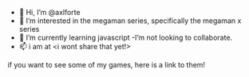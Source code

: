 - 👋 Hi, I’m @axlforte
- 👀 I’m interested in the megaman series, specifically the megaman x series
- 🌱 I’m currently learning javascript
-I’m not looking to collaborate.
- 📫 i am at <i wont share that yet!>

if you want to see some of my games, here is a link to them!

<!---
axlforte/axlforte is a ✨ special ✨ repository because its `README.md` (this file) appears on your GitHub profile.
You can click the Preview link to take a look at your changes.
--->
